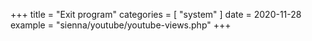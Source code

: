 +++
title = "Exit program"
categories = [ "system" ]
date = 2020-11-28
example = "sienna/youtube/youtube-views.php"
+++
